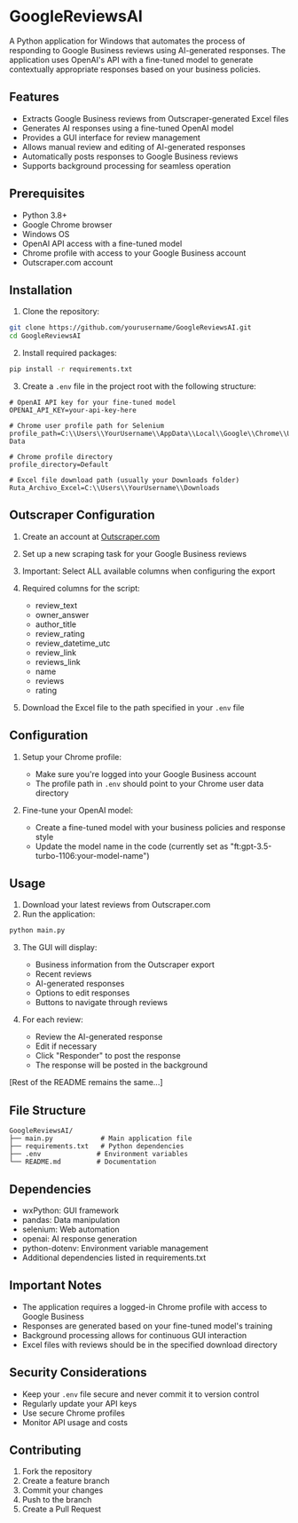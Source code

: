 # GoogleReviewsAI

A Python application for Windows that automates the process of responding to Google Business reviews using AI-generated responses. The application uses OpenAI's API with a fine-tuned model to generate contextually appropriate responses based on your business policies.

## Features

- Extracts Google Business reviews from Outscraper-generated Excel files
- Generates AI responses using a fine-tuned OpenAI model
- Provides a GUI interface for review management
- Allows manual review and editing of AI-generated responses
- Automatically posts responses to Google Business reviews
- Supports background processing for seamless operation

## Prerequisites

- Python 3.8+
- Google Chrome browser
- Windows OS
- OpenAI API access with a fine-tuned model
- Chrome profile with access to your Google Business account
- Outscraper.com account

## Installation

1. Clone the repository:
```bash
git clone https://github.com/yourusername/GoogleReviewsAI.git
cd GoogleReviewsAI
```

2. Install required packages:
```bash
pip install -r requirements.txt
```

3. Create a `.env` file in the project root with the following structure:
```env
# OpenAI API key for your fine-tuned model
OPENAI_API_KEY=your-api-key-here

# Chrome user profile path for Selenium
profile_path=C:\\Users\\YourUsername\\AppData\\Local\\Google\\Chrome\\User Data

# Chrome profile directory
profile_directory=Default

# Excel file download path (usually your Downloads folder)
Ruta_Archivo_Excel=C:\\Users\\YourUsername\\Downloads
```

## Outscraper Configuration

1. Create an account at [Outscraper.com](https://outscraper.com)
2. Set up a new scraping task for your Google Business reviews
3. Important: Select ALL available columns when configuring the export
4. Required columns for the script:
   - review_text
   - owner_answer
   - author_title
   - review_rating
   - review_datetime_utc
   - review_link
   - reviews_link
   - name
   - reviews
   - rating

5. Download the Excel file to the path specified in your `.env` file

## Configuration

1. Setup your Chrome profile:
   - Make sure you're logged into your Google Business account
   - The profile path in `.env` should point to your Chrome user data directory

2. Fine-tune your OpenAI model:
   - Create a fine-tuned model with your business policies and response style
   - Update the model name in the code (currently set as "ft:gpt-3.5-turbo-1106:your-model-name")

## Usage

1. Download your latest reviews from Outscraper.com
2. Run the application:
```bash
python main.py
```

3. The GUI will display:
   - Business information from the Outscraper export
   - Recent reviews
   - AI-generated responses
   - Options to edit responses
   - Buttons to navigate through reviews

4. For each review:
   - Review the AI-generated response
   - Edit if necessary
   - Click "Responder" to post the response
   - The response will be posted in the background

[Rest of the README remains the same...]

## File Structure

```
GoogleReviewsAI/
├── main.py            # Main application file
├── requirements.txt   # Python dependencies
├── .env              # Environment variables
└── README.md         # Documentation
```

## Dependencies

- wxPython: GUI framework
- pandas: Data manipulation
- selenium: Web automation
- openai: AI response generation
- python-dotenv: Environment variable management
- Additional dependencies listed in requirements.txt

## Important Notes

- The application requires a logged-in Chrome profile with access to Google Business
- Responses are generated based on your fine-tuned model's training
- Background processing allows for continuous GUI interaction
- Excel files with reviews should be in the specified download directory

## Security Considerations

- Keep your `.env` file secure and never commit it to version control
- Regularly update your API keys
- Use secure Chrome profiles
- Monitor API usage and costs

## Contributing

1. Fork the repository
2. Create a feature branch
3. Commit your changes
4. Push to the branch
5. Create a Pull Request
